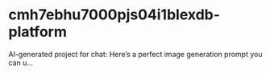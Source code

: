 # cmh7ebhu7000pjs04i1blexdb-platform
AI-generated project for chat: Here’s a perfect image generation prompt you can u...
